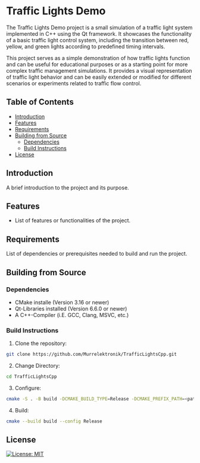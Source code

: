 # Traffic Lights Demo

The Traffic Lights Demo project is a small simulation of a traffic light system implemented in C++ using the Qt framework. It showcases the functionality of a basic traffic light control system, including the transition between red, yellow, and green lights according to predefined timing intervals.

This project serves as a simple demonstration of how traffic lights function and can be useful for educational purposes or as a starting point for more complex traffic management simulations. It provides a visual representation of traffic light behavior and can be easily extended or modified for different scenarios or experiments related to traffic flow control.

## Table of Contents

- [Introduction](#introduction)
- [Features](#features)
- [Requirements](#requirements)
- [Building from Source](#building-from-source)
  - [Dependencies](#dependencies)
  - [Build Instructions](#build-instructions)
- [License](#license)

## Introduction

A brief introduction to the project and its purpose.

## Features

- List of features or functionalities of the project.

## Requirements

List of dependencies or prerequisites needed to build and run the project.

## Building from Source

### Dependencies

- CMake installe (Version 3.16 or newer)
- Qt-Libraries installed (Version 6.6.0 or newer)
- A C++-Compiler (i.E. GCC, Clang, MSVC, etc.)

### Build Instructions

1. Clone the repository:

```bash
git clone https://github.com/Murrelektronik/TrafficLightsCpp.git
```

2. Change Directory:

```bash
cd TrafficLightsCpp
```

3. Configure:

```bash
cmake -S . -B build -DCMAKE_BUILD_TYPE=Release -DCMAKE_PREFIX_PATH=<path to qt libraries>
```

4. Build:

```bash
cmake --build build --config Release
```

## License
[![License: MIT](https://img.shields.io/badge/License-MIT-yellow.svg)](https://github.com/Murrelektronik/TrafficLightsCpp/blob/master/License)



